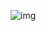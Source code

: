 ![img](https://github.com/DickyQie/Tool-use/blob/git-learning-document/Git%E5%91%BD%E4%BB%A4.jpg?raw=true)

